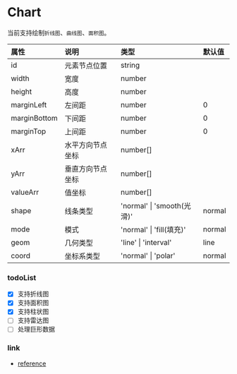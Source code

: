 # Chart

当前支持绘制`折线图`、`曲线图`、`面积图`。

| 属性         | 说明             | 类型                       | 默认值 |
| :----------- | :--------------- | :------------------------- | :----- |
| id           | 元素节点位置     | string                     |        |
| width        | 宽度             | number                     |        |
| height       | 高度             | number                     |        |
| marginLeft   | 左间距           | number                     | 0      |
| marginBottom | 下间距           | number                     | 0      |
| marginTop    | 上间距           | number                     | 0      |
| xArr         | 水平方向节点坐标 | number[]                   |        |
| yArr         | 垂直方向节点坐标 | number[]                   |        |
| valueArr     | 值坐标           | number[]                   |        |
| shape        | 线条类型         | 'normal' \| 'smooth(光滑)' | normal |
| mode         | 模式             | 'normal' \| 'fill(填充)'   | normal |
| geom         | 几何类型         | 'line' \| 'interval'       | line   |
| coord        | 坐标系类型       | 'normal' \| 'polar'        | normal |

### todoList

- [x] 支持折线图
- [x] 支持面积图
- [x] 支持柱状图
- [ ] 支持雷达图
- [ ] 处理巨形数据

### link

* [reference](https://juejin.cn/post/6950684708443258894#heading-30)